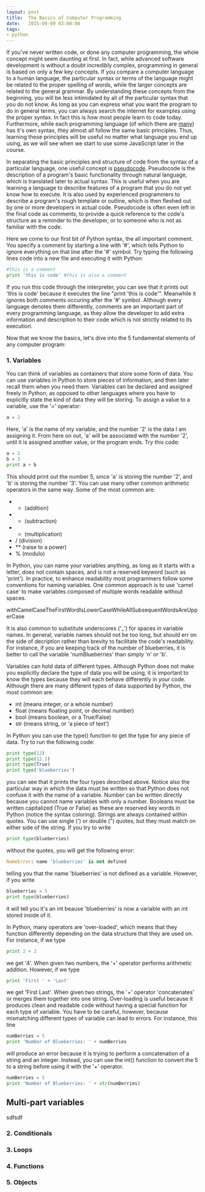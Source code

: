 ```yaml
---
layout: post
title:  The Basics of Computer Programming
date:   2015-09-09 03:00:00
tags:
- python
---
```


If you've never written code, or done any computer programming, the whole concept might seem daunting at first. In fact, while advanced software development is without a doubt incredibly complex, programming in general is based on only a few key concepts. If you compare a computer language to a human language, the particular syntax or terms of the language might be related to the proper spelling of words, while the larger concepts are related to the general grammar. By understanding these concepts from the beginning, you will be less intimidated by all of the particular syntax that you do not know. As long as you can express what you want the program to do in general terms, you can always search the internet for examples using the proper syntax. In fact this is how most people learn to code today. Furthermore, while each programming language (of which there are [many](https://en.wikipedia.org/wiki/Programming_language)) has it's own syntax, they almost all follow the same basic principles. Thus, learning these principles will be useful no matter what language you end up using, as we will see when we start to use some JavaScript later in the course.

In separating the basic principles and structure of code from the syntax of a particular language, one useful concept is [pseudocode](https://en.wikipedia.org/wiki/Pseudocode). Pseudocode is the description of a program's basic functionality through natural language, which is translated later to actual syntax. This is useful when you are learning a language to describe features of a program that you do not yet know how to execute. It is also used by experienced programmers to describe a program's rough template or outline, which is then fleshed out by one or more developers in actual code. Pseudocode is often even left in the final code as comments, to provide a quick reference to the code's structure as a reminder to the developer, or to someone who is not as familiar with the code.

Here we come to our first bit of Python syntax, the all important comment. You specify a comment by starting a line with '#', which tells Python to ignore everything on that line after the '#' symbol. Try typing the following lines code into a new file and executing it with Python:

```python
#this is a comment
print 'this is code' #this is also a comment
```

If you run this code through the interpreter, you can see that it prints out 'this is code' because it executes the line "print 'this is code'". Meanwhile it ignores both comments occuring after the '#' symbol. Although every language denotes them differently, comments are an important part of every programming language, as they allow the developer to add extra information and description to their code which is not strictly related to its execution.

Now that we know the basics, let's dive into the 5 fundamental elements of any computer program:

### 1. Variables

You can think of variables as containers that store some form of data. You can use variables in Python to store pieces of information, and then later recall them when you need them. Variables can be declared and assigned freely in Python, as opposed to other languages where you have to explicitly state the kind of data they will be storing. To assign a value to a variable, use the '=' operator:

```python
a = 2
```

Here, 'a' is the name of my variable, and the number '2' is the data I am assigning it. From here on out, 'a' will be associated with the number '2', until it is assigned another value, or the program ends. Try this code:

```python
a = 2
b = 3
print a + b
```

This should print out the number 5, since 'a' is storing the number '2', and 'b' is storing the number '3'. You can use many other common arithmetic operators in the same way. Some of the most common are:

- + (addition)
- - (subtraction)
- * (multiplication)
- / (division)
- ** (raise to a power)
- % (modulo)

In Python, you can name your variables anything, as long as it starts with a letter, does not contain spaces, and is not a reserved keyword (such as 'print'). In practice, to enhance readability most programmers follow some conventions for naming variables. One common approach is to use 'camel case' to make variables composed of multiple words readable without spaces.

withCamelCaseTheFirstWordIsLowerCaseWhileAllSubsequentWordsAreUpperCase

It is also common to substitute underscores ('_') for spaces in variable names. In general, variable names should not be too long, but should err on the side of decription rather than brevity to facilitate the code's readability. For instance, if you are keeping track of the number of blueberries, it is better to call the variable 'numBlueberries' than simply 'n' or 'b'. 

Variables can hold data of different types. Although Python does not make you explicitly declare the type of data you will be using, it is important to know the types because they will each behave differently in your code. Although there are many different types of data supported by Python, the most common are:

- int (means integer, or a whole number)
- float (means floating point, or decimal number)
- bool (means boolean, or a True/False)
- str (means string, or 'a piece of text')

In Python you can use the type() function to get the type for any piece of data. Try to run the following code:

```python
print type(12)
print type(12.1)
print type(True)
print type('blueberries')
```

you can see that it prints the four types described above. Notice also the particular way in which the data must be written so that Python does not confuse it with the name of a variable. Number can be written directly because you cannot name variables with only a number. Booleans must be written capitalized (True or False) as these are reserved key words in Python (notice the syntax coloring). Strings are always contained within quotes. You can use single (') or double (") quotes, but they must match on either side of the string. If you try to write

```python
print type(blueberries)
```

without the quotes, you will get the following error:

```python
NameError: name 'blueberries' is not defined 
```

telling you that the name 'blueberries' is not defined as a variable. However, if you write

```python
blueberries = 5
print type(blueberries)
```

it will tell you it's an int beause 'blueberries' is now a variable with an int stored inside of it.

In Python, many operators are 'over-loaded', which means that they function differently depending on the data structure that they are used on. For instance, if we type

```python
print 2 + 2
```

we get '4'. When given two numbers, the '+' operator performs arithmetic addition. However, if we type

```python
print 'First ' + 'Last'
```

we get 'First Last'. When given two strings, the '+' operator 'concatenates' or merges them together into one string. Over-loading is useful because it produces clean and readable code without having a special function for each type of variable. You have to be careful, however, because mismatching different types of variable can lead to errors. For instance, this line

```python
numBerries = 5
print 'Number of Blueberries: ' + numBerries
```

will produce an error because it is trying to perform a concatenation of a string and an integer. Instead, you can use the int() function to convert the 5 to a string before using it with the '+' operator.

```python
numBerries = 5
print 'Number of Blueberries: ' + str(numBerries)
```

## Multi-part variables

sdfsdf

### 2. Conditionals



### 3. Loops



### 4. Functions



### 5. Objects